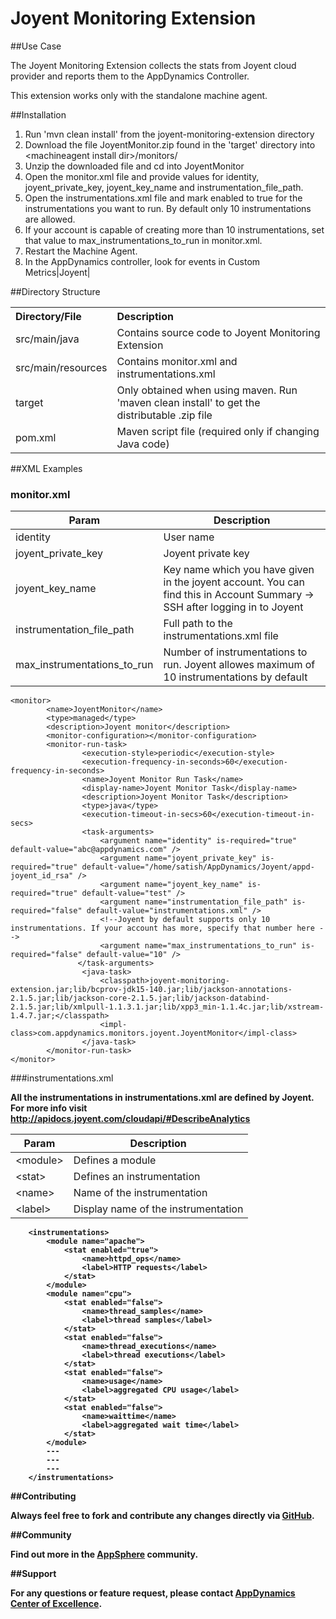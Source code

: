 # Joyent Monitoring Extension  

##Use Case

The Joyent Monitoring Extension collects the stats from Joyent cloud provider and reports them to the AppDynamics Controller.

This extension works only with the standalone machine agent.

##Installation
1. Run 'mvn clean install' from the joyent-monitoring-extension directory
2. Download the file JoyentMonitor.zip found in the 'target' directory into \<machineagent install dir\>/monitors/
3. Unzip the downloaded file and cd into JoyentMonitor
4. Open the monitor.xml file and provide values for identity, joyent_private_key, joyent_key_name and instrumentation_file_path.
5. Open the instrumentations.xml file and mark enabled to true for the instrumentations you want to run. By default only 10 instrumentations are allowed.
6. If your account is capable of creating more than 10 instrumentations, set that value to max_instrumentations_to_run in monitor.xml. 
7. Restart the Machine Agent.
8. In the AppDynamics controller, look for events in Custom Metrics|Joyent|

##Directory Structure

<table><tbody>
<tr>
<th align="left"> Directory/File </th>
<th align="left"> Description </th>
</tr>
<tr>
<td class='confluenceTd'> src/main/java </td>
<td class='confluenceTd'> Contains source code to Joyent Monitoring Extension  </td>
</tr>
<tr>
<td class='confluenceTd'> src/main/resources </td>
<td class='confluenceTd'> Contains monitor.xml and instrumentations.xml </td>
</tr>
<tr>
<td class='confluenceTd'> target </td>
<td class='confluenceTd'> Only obtained when using maven. Run 'maven clean install' to get the distributable .zip file </td>
</tr>
<tr>
<td class='confluenceTd'> pom.xml </td>
<td class='confluenceTd'> Maven script file (required only if changing Java code) </td>
</tr>
</tbody>
</table>

##XML Examples

###  monitor.xml


| Param | Description |
| ----- | ----- |
| identity | User name  |
| joyent_private_key | Joyent private key |
| joyent_key_name | Key name which you have given in the joyent account. You can find this in Account Summary -> SSH after logging in to Joyent |
| instrumentation_file_path | Full path to the instrumentations.xml file |
| max_instrumentations_to_run | Number of instrumentations to run. Joyent allowes maximum of 10 instrumentations by default |

~~~~
<monitor>
        <name>JoyentMonitor</name>
        <type>managed</type>
        <description>Joyent monitor</description>
        <monitor-configuration></monitor-configuration>
        <monitor-run-task>
                <execution-style>periodic</execution-style>
                <execution-frequency-in-seconds>60</execution-frequency-in-seconds>
                <name>Joyent Monitor Run Task</name>
                <display-name>Joyent Monitor Task</display-name>
                <description>Joyent Monitor Task</description>
                <type>java</type>
                <execution-timeout-in-secs>60</execution-timeout-in-secs>
                <task-arguments>
                    <argument name="identity" is-required="true" default-value="abc@appdynamics.com" />
                    <argument name="joyent_private_key" is-required="true" default-value="/home/satish/AppDynamics/Joyent/appd-joyent_id_rsa" />
                    <argument name="joyent_key_name" is-required="true" default-value="test" />
                    <argument name="instrumentation_file_path" is-required="false" default-value="instrumentations.xml" />
                    <!--Joyent by default supports only 10 instrumentations. If your account has more, specify that number here -->
                    <argument name="max_instrumentations_to_run" is-required="false" default-value="10" />
		       </task-arguments>
                <java-task>
                    <classpath>joyent-monitoring-extension.jar;lib/bcprov-jdk15-140.jar;lib/jackson-annotations-2.1.5.jar;lib/jackson-core-2.1.5.jar;lib/jackson-databind-2.1.5.jar;lib/xmlpull-1.1.3.1.jar;lib/xpp3_min-1.1.4c.jar;lib/xstream-1.4.7.jar;</classpath>
                    <impl-class>com.appdynamics.monitors.joyent.JoyentMonitor</impl-class>
                </java-task>
        </monitor-run-task>
</monitor>
~~~~

###instrumentations.xml

<b>All the instrumentations in instrumentations.xml are defined by Joyent. For more info visit http://apidocs.joyent.com/cloudapi/#DescribeAnalytics 

| Param | Description |
| ---- | ---- |
| \<module\> | Defines a module |
| \<stat\>  | Defines an instrumentation |
| \<name\>  | Name of the instrumentation |
| \<label\>  | Display name of the instrumentation |

~~~~
    <instrumentations>
        <module name="apache">
            <stat enabled="true">
                <name>httpd_ops</name>
                <label>HTTP requests</label>
            </stat>
        </module>
        <module name="cpu">
            <stat enabled="false">
                <name>thread_samples</name>
                <label>thread samples</label>
            </stat>
            <stat enabled="false">
                <name>thread_executions</name>
                <label>thread executions</label>
            </stat>
            <stat enabled="false">
                <name>usage</name>
                <label>aggregated CPU usage</label>
            </stat>
            <stat enabled="false">
                <name>waittime</name>
                <label>aggregated wait time</label>
            </stat>
        </module>
        ---
        ---
        ---
    </instrumentations> 
~~~~

##Contributing

Always feel free to fork and contribute any changes directly via [GitHub](https://github.com/Appdynamics/joyent-monitoring-extension).

##Community

Find out more in the [AppSphere]() community.

##Support

For any questions or feature request, please contact [AppDynamics Center of Excellence](mailto:ace-request@appdynamics.com).

